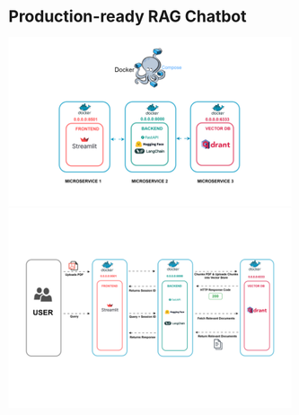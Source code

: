 # Production-ready RAG Chatbot
![Diagram](assets/Chatbot_Architecture.drawio.svg)
![Diagram](assets/Flow_Diagram.drawio.svg)
